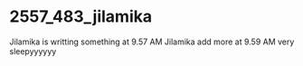 # 2557_483_jilamika

Jilamika is writting something at 9.57 AM
Jilamika add more at 9.59 AM
very sleepyyyyyy
